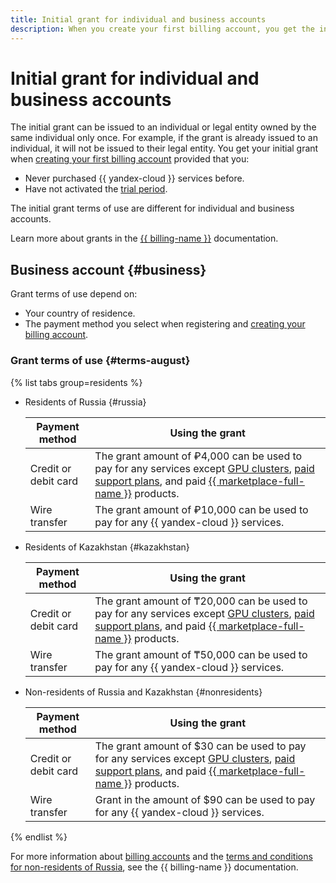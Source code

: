 ```yaml
---
title: Initial grant for individual and business accounts
description: When you create your first billing account, you get the initial grant. You can get it only once as an individual or legal entity provided you never purchased {{ yandex-cloud }} services nor activated the trial period before.
---
```


# Initial grant for individual and business accounts

The initial grant can be issued to an individual or legal entity owned by the same individual only once. For example, if the grant is already issued to an individual, it will not be issued to their legal entity. You get your initial grant when [creating your first billing account](../billing/quickstart/index.md) provided that you:

* Never purchased {{ yandex-cloud }} services before.
* Have not activated the [trial period](../billing/concepts/trial-period.md).


The initial grant terms of use are different for individual and business accounts.

Learn more about grants in the [{{ billing-name }}](../billing/concepts/bonus-account.md) documentation.


## Business account {#business}

Grant terms of use depend on:
* Your country of residence.
* The payment method you select when registering and [creating your billing account](../billing/quickstart/index.md).

### Grant terms of use {#terms-august}


{% list tabs group=residents %}

- Residents of Russia {#russia}

  | Payment method      | Using the grant|
  |--------------------|---|
  | Credit or debit card   | The grant amount of ₽4,000 can be used to pay for any services except [GPU clusters](../compute/pricing.md#prices-gpu-clusters), [paid support plans](../support/pricing.md), and paid [{{ marketplace-full-name }}](../marketplace/operations/users/buy-subscription.md) products. |
  | Wire transfer | The grant amount of ₽10,000 can be used to pay for any {{ yandex-cloud }} services. |

- Residents of Kazakhstan {#kazakhstan}

  | Payment method | Using the grant|
  |--------------------|---|
  | Credit or debit card   | The grant amount of ₸20,000 can be used to pay for any services except [GPU clusters](../compute/pricing.md#prices-gpu-clusters), [paid support plans](../support/pricing.md), and paid [{{ marketplace-full-name }}](../marketplace/operations/users/buy-subscription.md) products. |
  | Wire transfer | The grant amount of ₸50,000 can be used to pay for any {{ yandex-cloud }} services. |

- Non-residents of Russia and Kazakhstan {#nonresidents}

  | Payment method      | Using the grant|
  |--------------------|---|
  | Credit or debit card   | The grant amount of $30 can be used to pay for any services except [GPU clusters](../compute/pricing.md#prices-gpu-clusters), [paid support plans](../support/pricing.md), and paid [{{ marketplace-full-name }}](../marketplace/operations/users/buy-subscription.md) products. |
  | Wire transfer | Grant in the amount of $90 can be used to pay for any {{ yandex-cloud }} services. |

{% endlist %}



For more information about [billing accounts](../billing/concepts/billing-account.md) and the [terms and conditions for non-residents of Russia](../billing/qa/non-resident.md), see the {{ billing-name }} documentation.